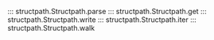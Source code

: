 ::: structpath.Structpath.parse
::: structpath.Structpath.get
::: structpath.Structpath.write
::: structpath.Structpath.iter
::: structpath.Structpath.walk
